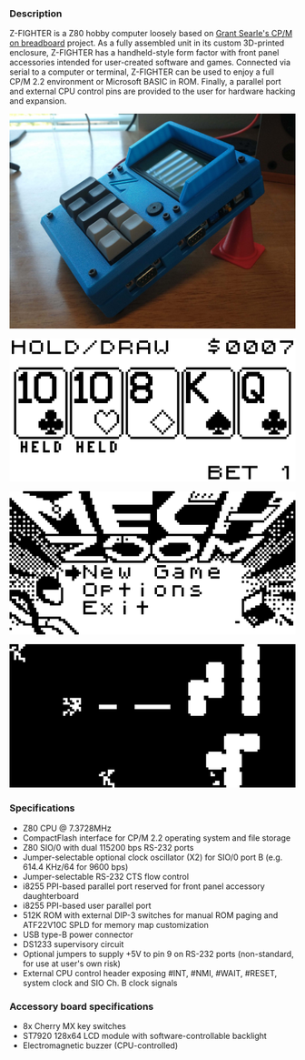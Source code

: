 ### Description
Z-FIGHTER is a Z80 hobby computer loosely based on [Grant Searle's CP/M on breadboard](http://searle.x10host.com/cpm/index.html "Grant Searle's CP/M on breadboard") project. As a fully assembled unit in its custom 3D-printed enclosure, Z-FIGHTER has a handheld-style form factor with front panel accessories intended for user-created software and games. Connected via serial to a computer or terminal, Z-FIGHTER can be used to enjoy a full CP/M 2.2 environment or Microsoft BASIC in ROM. Finally, a parallel port and external CPU control pins are provided to the user for hardware hacking and expansion.

![Z-FIGHTER](media/case_io.jpg "Z-FIGHTER")

![Poker](media/screenshot_poker_1.png "Z-FIGHTER poker game")

![Mechzoom](media/screenshot_mechzoom_1.png "Z-FIGHTER 'Mechzoom' game")

![Mechzoom](media/screenshot_mechzoom_2.png "Z-FIGHTER 'Mechzoom' game")

### Specifications
- Z80 CPU @ 7.3728MHz
- CompactFlash interface for CP/M 2.2 operating system and file storage
- Z80 SIO/0 with dual 115200 bps RS-232 ports
- Jumper-selectable optional clock oscillator (X2) for SIO/0 port B (e.g.  614.4 KHz/64 for 9600 bps)
- Jumper-selectable RS-232 CTS flow control
- i8255 PPI-based parallel port reserved for front panel accessory daughterboard
- i8255 PPI-based user parallel port
- 512K ROM with external DIP-3 switches for manual ROM paging and ATF22V10C SPLD for memory map customization
- USB type-B power connector
- DS1233 supervisory circuit
- Optional jumpers to supply +5V to pin 9 on RS-232 ports (non-standard, for use at user's own risk)
- External CPU control header exposing #INT, #NMI, #WAIT, #RESET, system clock and SIO Ch. B clock signals


### Accessory board specifications
- 8x Cherry MX key switches
- ST7920 128x64 LCD module with software-controllable backlight
- Electromagnetic buzzer (CPU-controlled)
